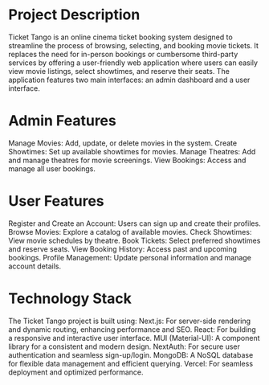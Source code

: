 # Project Description
Ticket Tango is an online cinema ticket booking system designed to streamline the process of browsing, selecting, and booking movie tickets. It replaces the need for in-person bookings or cumbersome third-party services by offering a user-friendly web application where users can easily view movie listings, select showtimes, and reserve their seats.
The application features two main interfaces: an admin dashboard and a user interface.


# Admin Features
Manage Movies: Add, update, or delete movies in the system.
Create Showtimes: Set up available showtimes for movies.
Manage Theatres: Add and manage theatres for movie screenings.
View Bookings: Access and manage all user bookings.

# User Features
Register and Create an Account: Users can sign up and create their profiles.
Browse Movies: Explore a catalog of available movies.
Check Showtimes: View movie schedules by theatre.
Book Tickets: Select preferred showtimes and reserve seats.
View Booking History: Access past and upcoming bookings.
Profile Management: Update personal information and manage account details.

# Technology Stack
The Ticket Tango project is built using:
Next.js: For server-side rendering and dynamic routing, enhancing performance and SEO.
React: For building a responsive and interactive user interface.
MUI (Material-UI): A component library for a consistent and modern design.
NextAuth: For secure user authentication and seamless sign-up/login.
MongoDB: A NoSQL database for flexible data management and efficient querying.
Vercel: For seamless deployment and optimized performance.
